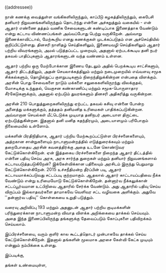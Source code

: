((addressee))

நான் கணக்கு வைத்துள்ள வங்கிகளிலிருந்தும், காப்பீடு கழகத்திலிருந்தும், கைபேசி தனியார் நிறுவனங்களிலிருந்தும் தொடர்ந்து என்னை அச்சுறுத்தும் வகையில் - என் ஆதார் எண்ணை தத்தம் வணிக சேவைகளுடன் கண்டிப்பாக இணைத்தாக வேண்டும் என்று கட்டாய விண்ணப்பங்கள் அவ்வப்போது பெற்று வருகிறேன். அவ்வாறு இணைக்காவிட்டால், மேற்கூறிய எனது கணக்குகள் முடக்கப்படுதம் என அச்செய்தியில் குறிப்பிட்டுள்ளது. தினசரி நாளிதழ் செய்திகளிலும், இணையவழி செய்திகளிலும் ஆதார் பற்றிய விவரங்களும், அமல் படுத்தப்பட்ட முறையும், அதனால் ஏற்படக்கூடிய தனி நபர் தகவல் பாதிப்புகளும் ஆதாரங்களுடன் வந்த வண்ணம் உள்ளன.

ஆதார் பற்றிய ஒரு மேற்போக்கான இணைய தேடலும் அதில் பெறக்கூடிய சாட்சிகளும், ஆதார் திட்டத்திலும், அதன் செயலாக்கத்திலும் மற்றும் நடைமுறையில் எவ்வளவு சமூக சிக்கல்களும், தொழில்நுட்ப குளறுபடிகளும் நிறைந்திறுக்கின்றன என்பதை விளக்கும். அரசின் பொது சேவைகளை நாடும் மக்களை சலுகைகளிலிருரந்து விலக்குதல், மோசடிக்கு உந்துதல், வெகுசன கண்காணிப்பு மற்றும் சமூக-பொருளாதார சீர்கேடுகளுக்கும், அதனால் ஏற்படும் துயரங்களும் தினசரி அதிகரித்து வருகின்றன.

அரசின் 210 பொதுத்துறைகளிலிருந்து ஏற்பட்ட தகவல் கசிவு என்னை போன்ற அனைத்து மக்களுக்கும், தத்ததம் தனிமனித உரிமைகள் பாதிக்கப்படுகின்றன. அவ்வாறான செயல்கள் மீட்டெடுக்க முடியாத தனிநபர் அடையாள திருட்டை ஏற்படுத்துகின்றன. இதனால் தனி மனித சுதந்திரமும், அடையாளமும் பரிபோகும் நிலைமையில் உள்ளோம்.

மக்களின் பிரதிநிதியாக, ஆதார் பற்றிய மேற்கூறப்பட்டுள்ள பிரச்சனைகளையும், அத்றகான சான்றுகளையும் நாடாளுமன்றத்தில் எடுத்துரைக்கவும் மற்றும் தறைபோதைய அரசின் கவனத்திர்க்கு அதை உடனே கொண்டுவர கேட்டுக்கொள்கிறேன். ஏன் இத்தகைய பிரச்சனைகளை நிறைந்த ஆதார் திட்டத்தில் என்னை பதிவு செய்ய அரசு, அரசு சார்ந்த துறைகள் மற்றும் தனியார் நிறுவனங்களால் கட்டாயபடுத்தபடுகிறேன்? இக்கேள்விக்கான பதிலையும் அரசிடம் இருந்து பெறுமாறு கேட்டுக்கொள்கிறேன். 2015 உச்சநீதிமன்ற தீர்ப்பின் படி, ஆதார் கட்டாயமாக்கப்படுவது சட்டப்படி குற்றமாகும். ஆதலால் ஆதார் காட்டாயப்பதிவை நீக்க வேண்டும் என்று உரிமையோடு கேட்டுக்கொள்கிறேன். தன்னார்வ நீக்கலுக்கான் சட்டப்பூர்வமான உட்பிறிவை ஆதாரில் சேர்க்க வேண்டும். அது ஆதாரில் பதிவு செய்ய விருப்பம் இல்லாதவர்களை தாமாகவே வெளிவர சட்ட வழிவகை அளிக்கும். அதுவே ''தன்னார்வ பதிவு'' கொள்கையை உறுதி படுத்தும்.

வரைவு அறிவிப்பு 193 மற்றும் அதனுடன் ஆதார் பற்றிய குடிமக்களின் பரிந்துரைக்கான நாடாளுமன்ற விவாத விளக்க அறிக்கையை தாக்கல் செய்யவும். அதை இந்த இணைப்பிலிருந்து தங்களுக்கு தேவைப்படும் கோப்புகளை பதிவிறக்கம் செய்யலாம்.

இப்பிரச்சனையை, வரும் குளிர் கால கூட்டத்தொடர் முன்பாகவே தாக்கல் செய்ய கேட்டுக்கொள்கிறேன். இதனால் தங்களின் மூலமாக அரசை கேள்வி கேட்க முடியும் என்னும் நம்பிக்கை உள்ளது.

இப்படிக்கு,

தங்கள் உண்மையுள்ள,

[^1]: http://www.livemint.com/Opinion/FNWYVUxeXUw8rHbdirTe4H/Hunger-Starvation-and-Aadhaar.html
[^2]: http://indianexpress.com/article/opinion/columns/a-welfare-test-for-aadhaar-upa-nda-aadhaar-card-4921582/
[^3]: https://scroll.in/article/852689/sophisticated-aadhaar-related-bank-fraud-has-left-police-in-delhi-and-noida-baffled
[^4]: http://www.wired.co.uk/article/india-aadhaar-biometrics-privacy
[^5]: https://tech.economictimes.indiatimes.com/news/corporate/210-govt-websites-made-public-aadhaar-details-uidai/61719345
[^6]: https://scroll.in/article/833230/explainer-aadhaar-is-vulnerable-to-identity-theft-because-of-its-design-and-the-way-it-is-used
